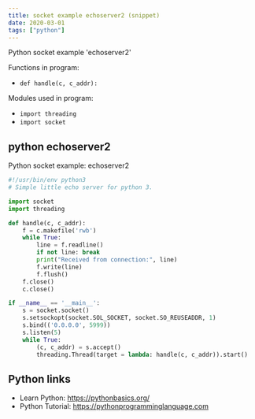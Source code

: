 ```yaml
---
title: socket example echoserver2 (snippet)
date: 2020-03-01
tags: ["python"]
---
```

Python socket example 'echoserver2'

Functions in program: 
* `def handle(c, c_addr):`

Modules used in program: 
* `import threading`
* `import socket`

## python echoserver2

Python socket example: echoserver2

```python
#!/usr/bin/env python3
# Simple little echo server for python 3.

import socket
import threading

def handle(c, c_addr):
    f = c.makefile('rwb')
    while True:
        line = f.readline()
        if not line: break
        print("Received from connection:", line)
        f.write(line)
        f.flush()
    f.close()
    c.close()

if __name__ == '__main__':
    s = socket.socket()
    s.setsockopt(socket.SOL_SOCKET, socket.SO_REUSEADDR, 1)
    s.bind(('0.0.0.0', 5999))
    s.listen(5)
    while True:
        (c, c_addr) = s.accept()
        threading.Thread(target = lambda: handle(c, c_addr)).start()


```

## Python links

- Learn Python: https://pythonbasics.org/
- Python Tutorial: https://pythonprogramminglanguage.com
